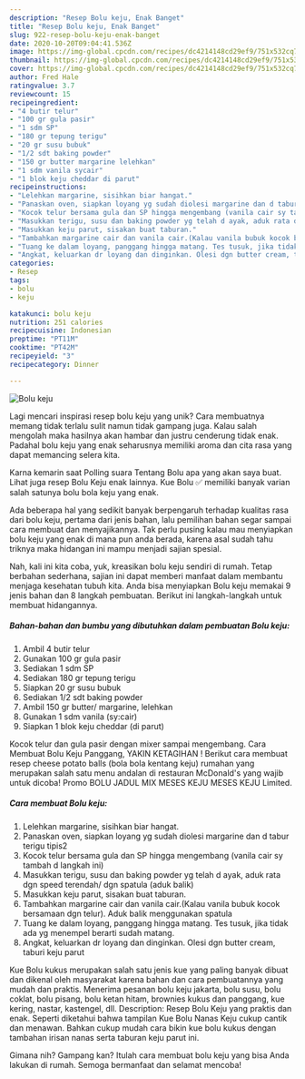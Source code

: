```yaml
---
description: "Resep Bolu keju, Enak Banget"
title: "Resep Bolu keju, Enak Banget"
slug: 922-resep-bolu-keju-enak-banget
date: 2020-10-20T09:04:41.536Z
image: https://img-global.cpcdn.com/recipes/dc4214148cd29ef9/751x532cq70/bolu-keju-foto-resep-utama.jpg
thumbnail: https://img-global.cpcdn.com/recipes/dc4214148cd29ef9/751x532cq70/bolu-keju-foto-resep-utama.jpg
cover: https://img-global.cpcdn.com/recipes/dc4214148cd29ef9/751x532cq70/bolu-keju-foto-resep-utama.jpg
author: Fred Hale
ratingvalue: 3.7
reviewcount: 15
recipeingredient:
- "4 butir telur"
- "100 gr gula pasir"
- "1 sdm SP"
- "180 gr tepung terigu"
- "20 gr susu bubuk"
- "1/2 sdt baking powder"
- "150 gr butter margarine lelehkan"
- "1 sdm vanila sycair"
- "1 blok keju cheddar di parut"
recipeinstructions:
- "Lelehkan margarine, sisihkan biar hangat."
- "Panaskan oven, siapkan loyang yg sudah diolesi margarine dan d tabur terigu tipis2"
- "Kocok telur bersama gula dan SP hingga mengembang (vanila cair sy tambah d langkah ini)"
- "Masukkan terigu, susu dan baking powder yg telah d ayak, aduk rata dgn speed terendah/ dgn spatula (aduk balik)"
- "Masukkan keju parut, sisakan buat taburan."
- "Tambahkan margarine cair dan vanila cair.(Kalau vanila bubuk kocok bersamaan dgn telur). Aduk balik menggunakan spatula"
- "Tuang ke dalam loyang, panggang hingga matang. Tes tusuk, jika tidak ada yg menempel berarti sudah matang."
- "Angkat, keluarkan dr loyang dan dinginkan. Olesi dgn butter cream, taburi keju parut"
categories:
- Resep
tags:
- bolu
- keju

katakunci: bolu keju 
nutrition: 251 calories
recipecuisine: Indonesian
preptime: "PT11M"
cooktime: "PT42M"
recipeyield: "3"
recipecategory: Dinner

---
```



![Bolu keju](https://img-global.cpcdn.com/recipes/dc4214148cd29ef9/751x532cq70/bolu-keju-foto-resep-utama.jpg)

Lagi mencari inspirasi resep bolu keju yang unik? Cara membuatnya memang tidak terlalu sulit namun tidak gampang juga. Kalau salah mengolah maka hasilnya akan hambar dan justru cenderung tidak enak. Padahal bolu keju yang enak seharusnya memiliki aroma dan cita rasa yang dapat memancing selera kita.

Karna kemarin saat Polling suara Tentang Bolu apa yang akan saya buat. Lihat juga resep Bolu Keju enak lainnya. Kue Bolu ✅ memiliki banyak varian salah satunya bolu bola keju yang enak.

Ada beberapa hal yang sedikit banyak berpengaruh terhadap kualitas rasa dari bolu keju, pertama dari jenis bahan, lalu pemilihan bahan segar sampai cara membuat dan menyajikannya. Tak perlu pusing kalau mau menyiapkan bolu keju yang enak di mana pun anda berada, karena asal sudah tahu triknya maka hidangan ini mampu menjadi sajian spesial.


Nah, kali ini kita coba, yuk, kreasikan bolu keju sendiri di rumah. Tetap berbahan sederhana, sajian ini dapat memberi manfaat dalam membantu menjaga kesehatan tubuh kita. Anda bisa menyiapkan Bolu keju memakai 9 jenis bahan dan 8 langkah pembuatan. Berikut ini langkah-langkah untuk membuat hidangannya.

<!--inarticleads1-->

##### Bahan-bahan dan bumbu yang dibutuhkan dalam pembuatan Bolu keju:

1. Ambil 4 butir telur
1. Gunakan 100 gr gula pasir
1. Sediakan 1 sdm SP
1. Sediakan 180 gr tepung terigu
1. Siapkan 20 gr susu bubuk
1. Sediakan 1/2 sdt baking powder
1. Ambil 150 gr butter/ margarine, lelehkan
1. Gunakan 1 sdm vanila (sy:cair)
1. Siapkan 1 blok keju cheddar (di parut)


Kocok telur dan gula pasir dengan mixer sampai mengembang. Cara Membuat Bolu Keju Panggang, YAKIN KETAGIHAN ! Berikut cara membuat resep cheese potato balls (bola bola kentang keju) rumahan yang merupakan salah satu menu andalan di restauran McDonald&#39;s yang wajib untuk dicoba! Promo BOLU JADUL MIX MESES KEJU MESES KEJU Limited. 

<!--inarticleads2-->

##### Cara membuat Bolu keju:

1. Lelehkan margarine, sisihkan biar hangat.
1. Panaskan oven, siapkan loyang yg sudah diolesi margarine dan d tabur terigu tipis2
1. Kocok telur bersama gula dan SP hingga mengembang (vanila cair sy tambah d langkah ini)
1. Masukkan terigu, susu dan baking powder yg telah d ayak, aduk rata dgn speed terendah/ dgn spatula (aduk balik)
1. Masukkan keju parut, sisakan buat taburan.
1. Tambahkan margarine cair dan vanila cair.(Kalau vanila bubuk kocok bersamaan dgn telur). Aduk balik menggunakan spatula
1. Tuang ke dalam loyang, panggang hingga matang. Tes tusuk, jika tidak ada yg menempel berarti sudah matang.
1. Angkat, keluarkan dr loyang dan dinginkan. Olesi dgn butter cream, taburi keju parut


Kue Bolu kukus merupakan salah satu jenis kue yang paling banyak dibuat dan dikenal oleh masyarakat karena bahan dan cara pembuatannya yang mudah dan praktis. Menerima pesanan bolu keju jakarta, bolu susu, bolu coklat, bolu pisang, bolu ketan hitam, brownies kukus dan panggang, kue kering, nastar, kastengel, dll. Description: Resep Bolu Keju yang praktis dan enak. Seperti diketahui bahwa tampilan Kue Bolu Nanas Keju cukup cantik dan menawan. Bahkan cukup mudah cara bikin kue bolu kukus dengan tambahan irisan nanas serta taburan keju parut ini. 

Gimana nih? Gampang kan? Itulah cara membuat bolu keju yang bisa Anda lakukan di rumah. Semoga bermanfaat dan selamat mencoba!
